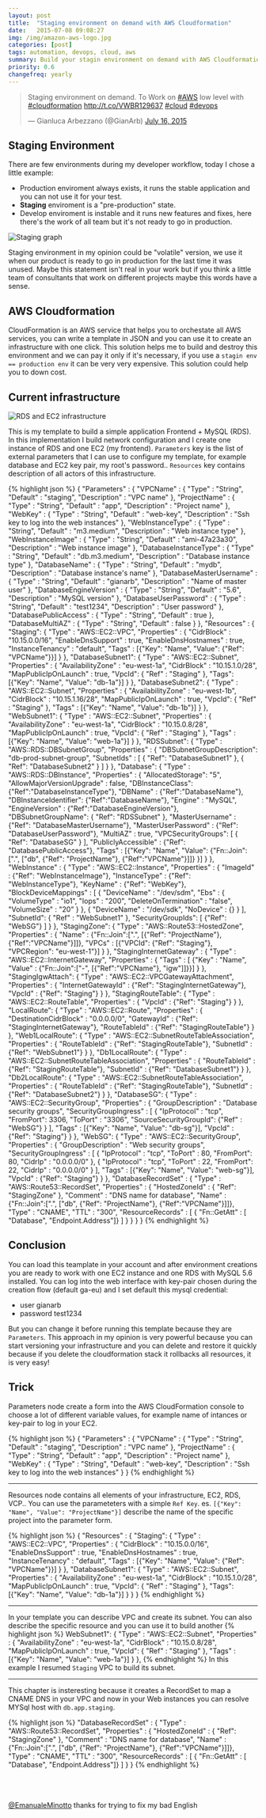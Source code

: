 ```yaml
---
layout: post
title:  "Staging environment on demand with AWS Cloudformation"
date:   2015-07-08 09:08:27
img: /img/amazon-aws-logo.jpg
categories: [post]
tags: automation, devops, cloud, aws
summary: Build your stagin environment on demand with AWS Cloudformation
priority: 0.6
changefreq: yearly
---
```


<blockquote class="twitter-tweet tw-align-center" lang="en"><p lang="en" dir="ltr">Staging environment on demand. To Work on <a href="https://twitter.com/hashtag/AWS?src=hash">#AWS</a> low level with <a href="https://twitter.com/hashtag/cloudformation?src=hash">#cloudformation</a> <a href="http://t.co/VWBR129637">http://t.co/VWBR129637</a> <a href="https://twitter.com/hashtag/cloud?src=hash">#cloud</a> <a href="https://twitter.com/hashtag/devops?src=hash">#devops</a></p>&mdash; Gianluca Arbezzano (@GianArb) <a href="https://twitter.com/GianArb/status/621691855810494464">July 16, 2015</a></blockquote>
<script async src="//platform.twitter.com/widgets.js" charset="utf-8"></script>

## Staging Environment
There are few environments during my developer workflow, today I chose a little example:

* Production enviroment always exists, it runs the stable application and you can not use it for your test.
* **Staging** enviroment is a "pre-production" state.
* Develop enviroment is instable and it runs new features and fixes, here there's the work of all team but it's not ready to go in production.

![Staging graph](/img/cloudformation-staging/staging.jpg)

Staging environment in my opinion could be "volatile" version, we use it when our product is ready to go in production for the last time it was unused. Maybe this statement isn't real in your work but if you think a little team of consultants that
 work on different projects maybe this words have a sense.

## AWS Cloudformation
CloudFormation is an AWS service that helps you to orchestate all AWS services, you can write a template in JSON and you can use it to create an infrastructure with one click.
This solution helps me  to build and destroy this environment and we can pay it only if it's necessary, if you use a `stagin env == production env` it can be very very expensive.
This solution could help you to down cost.


## Current infrastructure

![RDS and EC2 infrastructure](/img/cloudformation-staging/infra.jpg)

This is my template to build a simple application Frontend + MySQL (RDS).
In this implementation I build network configuration and I create one instance of RDS and one EC2 (my frontend).
`Parameters` key is the list of external parameters that I can use to configure my template, for example database and EC2 key pair, my root's password..
`Resources` key contains description of all actors of this infrastructure.

{% highlight json %}
{
  "Parameters" : {
    "VPCName" : {
      "Type" : "String",
      "Default" : "staging",
      "Description" : "VPC name"
    },
    "ProjectName" : {
      "Type" : "String",
      "Default" : "app",
      "Description" : "Project name"
    },
    "WebKey" : {
      "Type" : "String",
      "Default" : "web-key",
      "Description" : "Ssh key to log into the web instances"
    },
    "WebInstanceType" : {
      "Type" : "String",
      "Default" : "m3.medium",
      "Description" : "Web instance type"
    },
    "WebInstanceImage" : {
      "Type" : "String",
      "Default" : "ami-47a23a30",
      "Description" : "Web instance image"
    },
    "DatabaseInstanceType" : {
      "Type" : "String",
      "Default" : "db.m3.medium",
      "Description" : "Database instance type"
    },
    "DatabaseName" : {
      "Type" : "String",
      "Default" : "mydb",
      "Description" : "Database instance's name"
    },
    "DatabaseMasterUsername" : {
      "Type" : "String",
      "Default" : "gianarb",
      "Description" : "Name of master user"
    },
    "DatabaseEngineVersion" : {
      "Type" : "String",
      "Default" : "5.6",
      "Description" : "MySQL version"
    },
    "DatabaseUserPassword" : {
      "Type" : "String",
      "Default" : "test1234",
      "Description" : "User password"
    },
    "DatabasePublicAccess" : {
      "Type" : "String",
      "Default" : true
    },
    "DatabaseMultiAZ" : {
      "Type" : "String",
      "Default" : false
    }
  },
  "Resources" : {
    "Staging": {
       "Type" : "AWS::EC2::VPC",
       "Properties" : {
          "CidrBlock" : "10.15.0.0/16",
          "EnableDnsSupport" : true,
          "EnableDnsHostnames" : true,
          "InstanceTenancy" : "default",
          "Tags" : [{"Key": "Name", "Value": {"Ref": "VPCName"}}]
       }
    },
    "DatabaseSubnet1": {
      "Type" : "AWS::EC2::Subnet",
      "Properties" : {
        "AvailabilityZone" : "eu-west-1a",
        "CidrBlock" : "10.15.1.0/28",
        "MapPublicIpOnLaunch" : true,
        "VpcId": {
          "Ref" : "Staging"
        },
        "Tags": [{"Key": "Name", "Value": "db-1a"}]
      }
    },
    "DatabaseSubnet2": {
      "Type" : "AWS::EC2::Subnet",
      "Properties" : {
        "AvailabilityZone" : "eu-west-1b",
        "CidrBlock" : "10.15.1.16/28",
        "MapPublicIpOnLaunch" : true,
        "VpcId": {
          "Ref" : "Staging"
        },
        "Tags" : [{"Key": "Name", "Value": "db-1b"}]
      }
    },
    "WebSubnet1": {
      "Type" : "AWS::EC2::Subnet",
      "Properties" : {
        "AvailabilityZone" : "eu-west-1a",
        "CidrBlock" : "10.15.0.8/28",
        "MapPublicIpOnLaunch" : true,
        "VpcId": {
          "Ref" : "Staging"
        },
        "Tags" : [{"Key": "Name", "Value": "web-1a"}]
      }
    },
    "RDSSubnet": {
     "Type" : "AWS::RDS::DBSubnetGroup",
     "Properties" : {
        "DBSubnetGroupDescription": "db-prod-subnet-group",
        "SubnetIds" : [
          { "Ref": "DatabaseSubnet1" },
          { "Ref": "DatabaseSubnet2" }
        ]
      }
    },
    "Database": {
      "Type" : "AWS::RDS::DBInstance",
      "Properties" : {
        "AllocatedStorage": "5",
        "AllowMajorVersionUpgrade" : false,
        "DBInstanceClass": {"Ref":"DatabaseInstanceType"},
        "DBName" : {"Ref":"DatabaseName"},
        "DBInstanceIdentifier": {"Ref":"DatabaseName"},
        "Engine" : "MySQL",
        "EngineVersion" : {"Ref":"DatabaseEngineVersion"},
        "DBSubnetGroupName": {
          "Ref": "RDSSubnet"
        },
        "MasterUsername" : {"Ref": "DatabaseMasterUsername"},
        "MasterUserPassword" : {"Ref": "DatabaseUserPassword"},
        "MultiAZ" : true,
        "VPCSecurityGroups": [
          {
            "Ref": "DatabaseSG"
          }
        ],
        "PubliclyAccessible" : {"Ref": "DatabasePublicAccess"},
        "Tags" : [{"Key": "Name", "Value": {"Fn::Join":[".", ["db", {"Ref": "ProjectName"}, {"Ref":"VPCName"}]]} }]
      }
    },
    "WebInstance" : {
        "Type" : "AWS::EC2::Instance",
        "Properties" : {
            "ImageId" : {"Ref": "WebInstanceImage"},
            "InstanceType" : {"Ref": "WebInstanceType"},
            "KeyName" : {"Ref": "WebKey"},
            "BlockDeviceMappings" : [
                {
                    "DeviceName" : "/dev/sdm",
                    "Ebs" : {
                        "VolumeType" : "io1",
                        "Iops" : "200",
                        "DeleteOnTermination" : "false",
                        "VolumeSize" : "20"
                    }
                },
                {
                    "DeviceName" : "/dev/sdk",
                    "NoDevice" : {}
                 }
            ],
            "SubnetId": { "Ref" : "WebSubnet1" },
            "SecurityGroupIds": [
                {"Ref": "WebSG"}
            ]
        }
    },
    "StagingZone": {
      "Type" : "AWS::Route53::HostedZone",
      "Properties" : {
        "Name" : {"Fn::Join":[".", [{"Ref": "ProjectName"}, {"Ref":"VPCName"}]]},
        "VPCs" : [{"VPCId": {"Ref": "Staging"}, "VPCRegion": "eu-west-1"}]
      }
    },
    "StagingInternetGateway" : {
      "Type" : "AWS::EC2::InternetGateway",
      "Properties" : {
        "Tags" : [ {"Key" : "Name", "Value" : {"Fn::Join":["-", [{"Ref":"VPCName"}, "igw"]]}}]
      }
    },
    "StagingIgwAttach": {
      "Type" : "AWS::EC2::VPCGatewayAttachment",
      "Properties" : {
        "InternetGatewayId" : {"Ref": "StagingInternetGateway"},
        "VpcId" : {"Ref": "Staging"}
      }
    },
    "StagingRouteTable": {
       "Type" : "AWS::EC2::RouteTable",
       "Properties" : {
          "VpcId" : {"Ref": "Staging"}
       }
    },
    "LocalRoute": {
       "Type" : "AWS::EC2::Route",
       "Properties" : {
          "DestinationCidrBlock" : "0.0.0.0/0",
          "GatewayId" : {"Ref": "StagingInternetGateway"},
          "RouteTableId" : {"Ref": "StagingRouteTable"}
       }
    },
    "Web1LocalRoute": {
      "Type" : "AWS::EC2::SubnetRouteTableAssociation",
      "Properties" : {
        "RouteTableId" : {"Ref": "StagingRouteTable"},
        "SubnetId" : {"Ref": "WebSubnet1"}
      }
    },
    "Db1LocalRoute": {
      "Type" : "AWS::EC2::SubnetRouteTableAssociation",
      "Properties" : {
        "RouteTableId" : {"Ref": "StagingRouteTable"},
        "SubnetId" : {"Ref": "DatabaseSubnet1"}
      }
    },
    "Db2LocalRoute": {
      "Type" : "AWS::EC2::SubnetRouteTableAssociation",
      "Properties" : {
        "RouteTableId" : {"Ref": "StagingRouteTable"},
        "SubnetId" : {"Ref": "DatabaseSubnet2"}
      }
    },
    "DatabaseSG": {
      "Type" : "AWS::EC2::SecurityGroup",
      "Properties" : {
        "GroupDescription" : "Database security groups",
        "SecurityGroupIngress" : [
          {
            "IpProtocol" : "tcp",
            "FromPort": 3306,
            "ToPort" : "3306",
            "SourceSecurityGroupId": {"Ref" : "WebSG"}
          }
        ],
        "Tags" :  [{"Key": "Name", "Value": "db-sg"}],
        "VpcId" : {"Ref": "Staging"}
      }
    },
    "WebSG": {
      "Type" : "AWS::EC2::SecurityGroup",
      "Properties" : {
        "GroupDescription" : "Web security groups",
        "SecurityGroupIngress" : [
          {
            "IpProtocol" : "tcp",
            "ToPort" : 80,
            "FromPort": 80,
            "CidrIp" : "0.0.0.0/0"
          },
          {
            "IpProtocol" : "tcp",
            "ToPort" : 22,
            "FromPort": 22,
            "CidrIp" : "0.0.0.0/0"
          }
        ],
        "Tags" :  [{"Key": "Name", "Value": "web-sg"}],
        "VpcId" : {"Ref": "Staging"}
      }
    },
    "DatabaseRecordSet" : {
      "Type" : "AWS::Route53::RecordSet",
      "Properties" : {
         "HostedZoneId" : {
            "Ref": "StagingZone"
         },
         "Comment" : "DNS name for database",
         "Name" : {"Fn::Join":[".", ["db", {"Ref": "ProjectName"}, {"Ref":"VPCName"}]]},
         "Type" : "CNAME",
         "TTL" : "300",
         "ResourceRecords" : [
           { "Fn::GetAtt" : [ "Database", "Endpoint.Address"]}
         ]
      }
    }
  }
}
{% endhighlight %}

## Conclusion
You can load this teamplate in your account and after environment creations you are ready to work with one EC2 instance and one RDS with MySQL 5.6 installed.
You can log into the web interface with key-pair chosen during the creation flow (default ga-eu) and I set default this mysql credential:

* user gianarb
* password test1234

But you can change it before running this template because they are `Parameters`.
This approach in my opinion is very powerful because you can start versioning your infrastructure and you can delete and restore it quickly because if you delete the cloudformation stack it rollbacks all resources, it is very easy!

## Trick

Parameters node create a form into the AWS CloudFormation console to choose a lot of different variable values, for example name of intances or key-pair to log in your EC2.

{% highlight json %}
{
  "Parameters" : {
    "VPCName" : {
      "Type" : "String",
      "Default" : "staging",
      "Description" : "VPC name"
    },
    "ProjectName" : {
      "Type" : "String",
      "Default" : "app",
      "Description" : "Project name"
    },
    "WebKey" : {
      "Type" : "String",
      "Default" : "web-key",
      "Description" : "Ssh key to log into the web instances"
    }
}
{% endhighlight %}

<hr class="style-two">

Resources node contains all elements of your infrastructure, EC2, RDS, VCP.. You can use the parameteters with a simple `Ref Key`.
es. `[{"Key": "Name", "Value": "ProjectName"}]` describe the name of the specific project into the parameter form.

{% highlight json %}
{
  "Resources" : {
    "Staging": {
       "Type" : "AWS::EC2::VPC",
       "Properties" : {
          "CidrBlock" : "10.15.0.0/16",
          "EnableDnsSupport" : true,
          "EnableDnsHostnames" : true,
          "InstanceTenancy" : "default",
          "Tags" : [{"Key": "Name", "Value": {"Ref": "VPCName"}}]
       }
    },
    "DatabaseSubnet1": {
      "Type" : "AWS::EC2::Subnet",
      "Properties" : {
        "AvailabilityZone" : "eu-west-1a",
        "CidrBlock" : "10.15.1.0/28",
        "MapPublicIpOnLaunch" : true,
        "VpcId": {
          "Ref" : "Staging"
        },
        "Tags": [{"Key": "Name", "Value": "db-1a"}]
      }
    }
}
{% endhighlight %}

<hr class="style-two">

In your template you can describe VPC and create its subnet. You can also describe the specific resource and you can use it to build another
{% highlight json %}
WebSubnet1": {
  "Type" : "AWS::EC2::Subnet",
  "Properties" : {
    "AvailabilityZone" : "eu-west-1a",
    "CidrBlock" : "10.15.0.8/28",
    "MapPublicIpOnLaunch" : true,
    "VpcId": {
      "Ref" : "Staging"
    },
    "Tags" : [{"Key": "Name", "Value": "web-1a"}]
  }
},
{% endhighlight %}
In this example I resumed `Staging` VPC to build its subnet.

<hr class="style-two">

This chapter is insteresting because it creates a RecordSet to map a CNAME DNS in your VPC and now in your Web instances you can resolve MYSql host with `db.app.staging`.

{% highlight json %}
"DatabaseRecordSet" : {
  "Type" : "AWS::Route53::RecordSet",
  "Properties" : {
     "HostedZoneId" : {
        "Ref": "StagingZone"
     },
     "Comment" : "DNS name for database",
     "Name" : {"Fn::Join":[".", ["db", {"Ref": "ProjectName"}, {"Ref":"VPCName"}]]},
     "Type" : "CNAME",
     "TTL" : "300",
     "ResourceRecords" : [
       { "Fn::GetAtt" : [ "Database", "Endpoint.Address"]}
     ]
  }
}
{% endhighlight %}

<br/>
<br/>
<br/>

<div class="well"><a target="_blank" href="https://twitter.com/EmanueleMinotto">@EmanualeMinotto</a> thanks for trying to fix my bad English</div>

